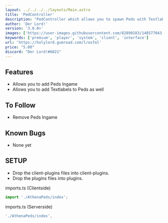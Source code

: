```yaml
---
layout: ../../../../layouts/Main.astro
title: 'PedController'
description: "PedController which allows you to spawn Peds with Textlabels Ingame."
author: 'Der Lord!'
version: '3.0.0+'
images: ['https://user-images.githubusercontent.com/82890183/148577043-fc9cf1e5-b72f-4684-b76e-7c0afdfd26ee.png', 'https://user-images.githubusercontent.com/82890183/147367516-091263a4-a68b-4deb-81b3-18040cf00bd6.png']
keywords: ['premium', 'player', 'system', 'client', 'interface']
url: 'https://holylord.gumroad.com/l/osfel'
price: "5.00"
discord: "Der Lord!#6021"
---
```


## Features
* Allows you to add Peds Ingame
* Allows you to add Textlabels to Peds as well

## To Follow
* Remove Peds Ingame

## Known Bugs
- None yet

## SETUP

- Drop the client-plugins files into client-plugins.
- Drop the plugins files into plugins.

imports.ts (Clientside)

```ts 
import './AthenaPeds/index';
```

imports.ts (Serverside)
```ts
'./AthenaPeds/index',
```

